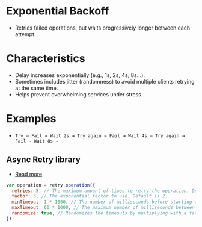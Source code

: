 # Exponential Backoff
- Retries failed operations, but waits progressively longer between each attempt.

# Characteristics
- Delay increases exponentially (e.g., 1s, 2s, 4s, 8s...).
- Sometimes includes jitter (randomness) to avoid multiple clients retrying at the same time.
- Helps prevent overwhelming services under stress.

# Examples
- `Try → Fail → Wait 2s → Try again → Fail → Wait 4s → Try again → Fail → Wait 8s →`

## Async Retry library
- [Read more](https://www.npmjs.com/package/async-retry)

````javascript
var operation = retry.operation({
  retries: 5, // The maximum amount of times to retry the operation. Default is 10.
  factor: 3, // The exponential factor to use. Default is 2.
  minTimeout: 1 * 1000, // The number of milliseconds before starting the first retry. Default is 1000.
  maxTimeout: 60 * 1000, // The maximum number of milliseconds between two retries. Default is Infinity.
  randomize: true, // Randomizes the timeouts by multiplying with a factor between 1 to 2. Default is true.
});
````